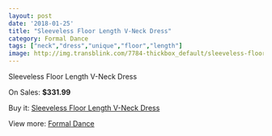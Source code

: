 ```yaml
---
layout: post
date: '2018-01-25'
title: "Sleeveless Floor Length V-Neck Dress"
category: Formal Dance
tags: ["neck","dress","unique","floor","length"]
image: http://img.transblink.com/7784-thickbox_default/sleeveless-floor-length-v-neck-dress.jpg
---
```

Sleeveless Floor Length V-Neck Dress

On Sales: **$331.99**
<a href="https://www.transblink.com/en/formal-dance/2517-sleeveless-floor-length-v-neck-dress.html"><amp-img layout="responsive" width="600" height="600" src="//img.transblink.com/7784-thickbox_default/sleeveless-floor-length-v-neck-dress.jpg" alt="Sleeveless Floor Length V-Neck Dress 0" /></a>
<a href="https://www.transblink.com/en/formal-dance/2517-sleeveless-floor-length-v-neck-dress.html"><amp-img layout="responsive" width="600" height="600" src="//img.transblink.com/7785-thickbox_default/sleeveless-floor-length-v-neck-dress.jpg" alt="Sleeveless Floor Length V-Neck Dress 1" /></a>

Buy it: [Sleeveless Floor Length V-Neck Dress](https://www.transblink.com/en/formal-dance/2517-sleeveless-floor-length-v-neck-dress.html "Sleeveless Floor Length V-Neck Dress")

View more: [Formal Dance](https://www.transblink.com/en/6-formal-dance "Formal Dance")